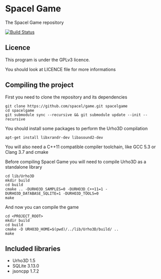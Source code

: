 # Spacel Game

The Spacel Game repository

[![Build Status](https://travis-ci.org/spacel/game.svg?branch=master)](https://travis-ci.org/spacel/game)

## Licence

This program is under the GPLv3 licence.

You should look at LICENCE file for more informations

## Compiling the project

First you need to clone the repository and its dependencies

```
git clone https://github.com/spacel/game.git spacelgame
cd spacelgame
git submodule sync --recursive && git submodule update --init --recursive
```

You should install some packages to perform the Urho3D compilation
```
apt-get install libxrandr-dev libasound2-dev
```

You will also need a C++11 compatible compiler toolchain, like GCC 5.3 or Clang 3.7 and cmake

Before compiling Spacel Game you will need to compile Urho3D as a standalone library

```
cd lib/Urho3D
mkdir build
cd build
cmake .. -DURHO3D_SAMPLES=0 -DURHO3D_C++11=1 -DURHO3D_DATABASE_SQLITE=1 -DURHO3D_TOOLS=0
make
```

And now you can compile the game

```
cd <PROJECT_ROOT>
mkdir build
cd build
cmake -D URHO3D_HOME=$(pwd)/../lib/Urho3D/build/ ..
make
```

## Included libraries

* Urho3D 1.5
* SQLite 3.13.0
* jsoncpp 1.7.2

